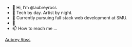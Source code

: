 - 👋 Hi, I’m @aubreyross
- 👀 Tech by day. Artist by night.  
- 🌱 Currently pursuing full stack web development at SMU.
- 💞️ 
- 📫 How to reach me ...

<div class="badge-base LI-profile-badge" data-locale="en_US" data-size="medium" data-theme="dark" data-type="VERTICAL" data-vanity="aubrey-ross" data-version="v1"><a class="badge-base__link LI-simple-link" href="https://www.linkedin.com/in/aubrey-ross?trk=profile-badge">Aubrey Ross</a></div>
              

<!---
aubreyross/aubreyross is a ✨ special ✨ repository because its `README.md` (this file) appears on your GitHub profile.
You can click the Preview link to take a look at your changes.
--->
